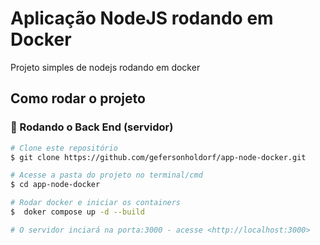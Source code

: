 <h1> Aplicação NodeJS rodando em Docker </h1>

<p>Projeto simples de nodejs rodando em docker</p>

<h2> Como rodar o projeto </h2>

### 🎲 Rodando o Back End (servidor)

```bash
# Clone este repositório
$ git clone https://github.com/gefersonholdorf/app-node-docker.git

# Acesse a pasta do projeto no terminal/cmd
$ cd app-node-docker

# Rodar docker e iniciar os containers
$  doker compose up -d --build

# O servidor inciará na porta:3000 - acesse <http://localhost:3000>

